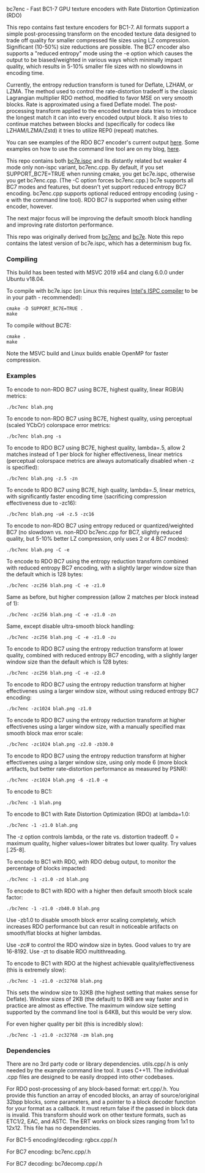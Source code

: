 bc7enc - Fast BC1-7 GPU texture encoders with Rate Distortion Optimization (RDO)

This repo contains fast texture encoders for BC1-7. All formats support a simple post-processing transform on the encoded texture data designed to trade off quality for smaller compressed file sizes using LZ compression. Significant (10-50%) size reductions are possible. The BC7 encoder also supports a "reduced entropy" mode using the -e option which causes the output to be biased/weighted in various ways which minimally impact quality, which results in 5-10% smaller file sizes with no slowdowns in encoding time.

Currently, the entropy reduction transform is tuned for Deflate, LZHAM, or LZMA. The method used to control the rate-distortion tradeoff is the classic Lagrangian multiplier RDO method, modified to favor MSE on very smooth blocks. Rate is approximated using a fixed Deflate model. The post-processing transform applied to the encoded texture data tries to introduce the longest match it can into every encoded output block. It also tries to continue matches between blocks and (specifically for codecs like LZHAM/LZMA/Zstd) it tries to utilize REP0 (repeat) matches.

You can see examples of the RDO BC7 encoder's current output [here](https://richg42.blogspot.com/2021/02/more-rdo-bc7-encoding.html). Some examples on how to use the command line tool are on my blog, [here](https://richg42.blogspot.com/2021/02/how-to-use-bc7encrdo.html).

This repo contains both [bc7e.ispc](https://github.com/BinomialLLC/bc7e) and its distantly related but weaker 4 mode only non-ispc variant, bc7enc.cpp. By default, if you set SUPPORT_BC7E=TRUE when running cmake, you get bc7e.ispc, otherwise you get bc7enc.cpp. (The -C option forces bc7enc.cpp.) bc7e supports all BC7 modes and features, but doesn't yet support reduced entropy BC7 encoding. bc7enc.cpp supports optional reduced entropy encoding (using -e with the command line tool). RDO BC7 is supported when using either encoder, however.

The next major focus will be improving the default smooth block handling and improving rate distorton performance.

This repo was originally derived from [bc7enc](https://github.com/richgel999/bc7enc) and [bc7e](https://github.com/BinomialLLC/bc7e). Note this repo contains the latest version of bc7e.ispc, which has a determinism bug fix.

### Compiling

This build has been tested with MSVC 2019 x64 and clang 6.0.0 under Ubuntu v18.04.

To compile with bc7e.ispc (on Linux this requires [Intel's ISPC compiler](https://ispc.github.io/downloads.html) to be in your path - recommended):

```
cmake -D SUPPORT_BC7E=TRUE .
make
```

To compile without BC7E:

```
cmake .
make
```

Note the MSVC build and Linux builds enable OpenMP for faster compression.

### Examples

To encode to non-RDO BC7 using BC7E, highest quality, linear RGB(A) metrics:

```
./bc7enc blah.png
```

To encode to non-RDO BC7 using BC7E, highest quality, using perceptual (scaled YCbCr) colorspace error metrics:

```
./bc7enc blah.png -s
```

To encode to RDO BC7 using BC7E, highest quality, lambda=.5, allow 2 matches instead of 1 per block for higher effectiveness, linear metrics (perceptual colorspace metrics are always automatically disabled when -z is specified):

```
./bc7enc blah.png -z.5 -zn
```

To encode to RDO BC7 using BC7E, high quality, lambda=.5, linear metrics, with significantly faster encoding time (sacrificing compression effectiveness due to -zc16): 

```
./bc7enc blah.png -u4 -z.5 -zc16
```

To encode to non-RDO BC7 using entropy reduced or quantized/weighted BC7 (no slowdown vs. non-RDO bc7enc.cpp for BC7, slightly reduced quality, but 5-10% better LZ compression, only uses 2 or 4 BC7 modes):

```
./bc7enc blah.png -C -e
```

To encode to RDO BC7 using the entropy reduction transform combined with reduced entropy BC7 encoding, with a slightly larger window size than the default which is 128 bytes:

```
./bc7enc -zc256 blah.png -C -e -z1.0
```

Same as before, but higher compression (allow 2 matches per block instead of 1):

```
./bc7enc -zc256 blah.png -C -e -z1.0 -zn
```

Same, except disable ultra-smooth block handling:

```
./bc7enc -zc256 blah.png -C -e -z1.0 -zu
```

To encode to RDO BC7 using the entropy reduction transform at lower quality, combined with reduced entropy BC7 encoding, with a slightly larger window size than the default which is 128 bytes:

```
./bc7enc -zc256 blah.png -C -e -z2.0
```

To encode to RDO BC7 using the entropy reduction transform at higher effectivenes using a larger window size, without using reduced entropy BC7 encoding:

```
./bc7enc -zc1024 blah.png -z1.0
```

To encode to RDO BC7 using the entropy reduction transform at higher effectivenes using a larger window size, with a manually specified max smooth block max error scale:

```
./bc7enc -zc1024 blah.png -z2.0 -zb30.0
```

To encode to RDO BC7 using the entropy reduction transform at higher effectivenes using a larger window size, using only mode 6 (more block artifacts, but better rate-distortion performance as measured by PSNR):

```
./bc7enc -zc1024 blah.png -6 -z1.0 -e
```

To encode to BC1:
```
./bc7enc -1 blah.png
```

To encode to BC1 with Rate Distortion Optimization (RDO) at lambda=1.0:
```
./bc7enc -1 -z1.0 blah.png
```

The -z option controls lambda, or the rate vs. distortion tradeoff. 0 = maximum quality, higher values=lower bitrates but lower quality. Try values [.25-8].

To encode to BC1 with RDO, with RDO debug output, to monitor the percentage of blocks impacted:
```
./bc7enc -1 -z1.0 -zd blah.png
```

To encode to BC1 with RDO with a higher then default smooth block scale factor:
```
./bc7enc -1 -z1.0 -zb40.0 blah.png
```

Use -zb1.0 to disable smooth block error scaling completely, which increases RDO performance but can result in noticeable artifacts on smooth/flat blocks at higher lambdas.

Use -zc# to control the RDO window size in bytes. Good values to try are 16-8192. 
Use -zt to disable RDO multithreading. 

To encode to BC1 with RDO at the highest achievable quality/effectiveness (this is extremely slow):

```
./bc7enc -1 -z1.0 -zc32768 blah.png
```

This sets the window size to 32KB (the highest setting that makes sense for Deflate). Window sizes of 2KB (the default) to 8KB are way faster and in practice are almost as effective. The maximum window size setting supported by the command line tool is 64KB, but this would be very slow.

For even higher quality per bit (this is incredibly slow):
```
./bc7enc -1 -z1.0 -zc32768 -zm blah.png
```

### Dependencies
There are no 3rd party code or library dependencies. utils.cpp/.h is only needed by the example command line tool. It uses C++11. The individual .cpp files are designed to be easily dropped into other codebases.

For RDO post-processing of any block-based format: ert.cpp/.h. You provide this function an array of encoded blocks, an array of source/original 32bpp blocks, some parameters, and a pointer to a block decoder function for your format as a callback. It must return false if the passed in block data is invalid. This transform should work on other texture formats, such as ETC1/2, EAC, and ASTC. The ERT works on block sizes ranging from 1x1 to 12x12. This file has no dependencies.

For BC1-5 encoding/decoding: rgbcx.cpp/.h

For BC7 encoding: bc7enc.cpp/.h

For BC7 decoding: bc7decomp.cpp/.h


